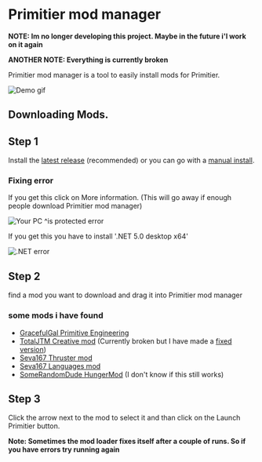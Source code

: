# Primitier mod manager
**NOTE: Im no longer developing this project. Maybe in the future i'l work on it again**

**ANOTHER NOTE: Everything is currently broken**

Primitier mod manager is a tool to easily install mods for Primitier.

![Demo gif](PrimitierModManagerDemo.gif)

## Downloading Mods.

## Step 1
Install the [latest release](https://github.com/Xgames123/PrimitierModManager/releases) (recommended) or you can go with a [manual install](./MANUAL_INSTALL_INSTRUCTIONS.md).


### Fixing error
If you get this click on More information. (This will go away if enough people download Primitier mod manager)

![Your PC ^is protected error](YourPCIsProtected.png)

If you get this you have to install '.NET 5.0 desktop x64'

![.NET error](DotnetError.png)


## Step 2
find a mod you want to download and drag it into Primitier mod manager
### some mods i have found
- [GracefulGal Primitive Engineering](https://cdn.discordapp.com/attachments/976952052477485166/1000870146543464458/Primitive_Engineering_v0.1.2.pmfm)
- [TotalJTM Creative mod](https://github.com/TotalJTM/PrimitierCreativeMode) (Currently broken but I have made a [fixed version](https://github.com/Xgames123/PrimitierCreativeMod))
- [Seva167 Thruster mod](https://github.com/Seva167/PrimitierMods/releases/latest)
- [Seva167 Languages mod](https://github.com/Seva167/Primiter-LanguagesMod)
- [SomeRandomDude HungerMod](https://github.com/SomeRandomDude-git/PrimiterMods/tree/main/BasicHungerMod) (I don't know if this still works)

## Step 3
Click the arrow next to the mod to select it and
than click on the Launch Primitier button.

**Note: Sometimes the mod loader fixes itself after a couple of runs. So if you have errors try running again**
